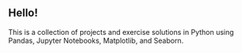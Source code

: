## Hello!
This is a collection of projects and exercise solutions in Python using Pandas, Jupyter Notebooks, Matplotlib, and Seaborn.
